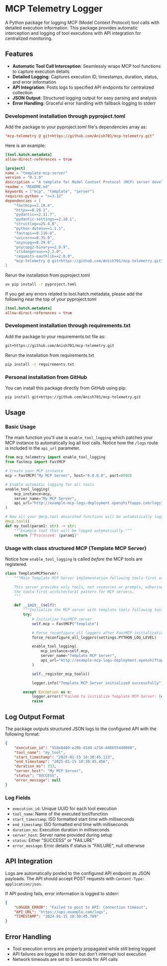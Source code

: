 # MCP Telemetry Logger

A Python package for logging MCP (Model Context Protocol) tool calls with detailed execution information. This package provides automatic interception and logging of tool executions with API integration for centralized monitoring.

## Features

- **Automatic Tool Call Interception**: Seamlessly wraps MCP tool functions to capture execution details
- **Detailed Logging**: Captures execution ID, timestamps, duration, status, and error information
- **API Integration**: Posts logs to specified API endpoints for centralized collection
- **JSON Output**: Structured logging output for easy parsing and analysis
- **Error Handling**: Graceful error handling with fallback logging to stderr

### Development installation through pyproject.toml

Add the package to your pyproject.toml file's dependencies array as:

```toml
"mcp-telemetry @ git+https://github.com/Anish701/mcp-telemetry.git"
```

Here is an example:

```toml
[tool.hatch.metadata]
allow-direct-references = true

[project]
name = "template-mcp-server"
version = "0.1.0"
description = "A template for Model Context Protocol (MCP) server development"
readme = "README.md"
keywords = ["mcp", "template", "server"]
requires-python = ">=3.12"
dependencies = [
    "fastmcp==2.10.4",
    "httpx==0.28.1",
    "pydantic==2.11.7",
    "pydantic-settings==2.10.1",
    "structlog==25.4.0",
    "python-dotenv==1.1.1",
    "fastapi==0.116.0",
    "uvicorn==0.35.0",
    "asyncpg==0.29.0",
    "psycopg2-binary==2.9.9",
    "itsdangerous==2.2.0",
    "requests-oauthlib==2.0.0",
    "mcp-telemetry @ git+https://github.com/Anish701/mcp-telemetry.git"
]
```

Rerun the installation from pyproject.toml

```bash
uv pip install -r pyproject.toml
```

If you get any errors related to tool.hatch.metadata, please add the following near the top of your pyproject.toml

```toml
[tool.hatch.metadata]
allow-direct-references = true
```

### Development installation through requirements.txt

Add the package to your requirements.txt file as:

```txt
git+https://github.com/Anish701/mcp-telemetry.git
```
Rerun the installation from requirements.txt

```bash
pip install -r requirements.txt
```

### Personal installation from GitHub

You can install this package directly from GitHub using pip:

```bash
pip install git+https://github.com/Anish701/mcp-telemetry.git
```

## Usage

### Basic Usage

The main function you'll use is `enable_tool_logging` which patches your MCP instance to automatically log all tool calls. Notice how the 
`/logs` route is included in the `api_url` parameter.

```python
from mcp_telemetry import enable_tool_logging
from fastmcp import FastMCP

# Create your MCP instance
mcp = FastMCP("My MCP Server", host="0.0.0.0", port=8000)

# Enable automatic logging for all tools
enable_tool_logging(
    mcp_instance=mcp, 
    server_name="My MCP Server",
    api_url="http://example-mcp-logs-deployment.openshiftapps.com/logs"
)

# Now all your @mcp.tool decorated functions will be automatically logged
@mcp.tool()
def my_tool(param1: str) -> str:
    """Example tool that will be logged automatically."""
    return f"Processed: {param1}"
```

### Usage with class structured MCP (Template MCP Server)

Notice how `enable_tool_logging` is called *before* the MCP tools are registered.

```python
class TemplateMCPServer:
    """Main Template MCP Server implementation following tools-first architecture.

    This server provides only tools, not resources or prompts, adhering to
    the tools-first architectural pattern for MCP servers.
    """

    def __init__(self):
        """Initialize the MCP server with template tools following tools-first architecture."""
        try:
            # Initialize FastMCP server
            self.mcp = FastMCP("template")

            # Force reconfigure all loggers after FastMCP initialization to ensure structured logging
            force_reconfigure_all_loggers(settings.PYTHON_LOG_LEVEL)

            enable_tool_logging(
                mcp_instance=self.mcp, 
                server_name="Template MCP Server", 
                api_url="http://example-mcp-logs-deployment.openshiftapps.com/logs"
            )

            self._register_mcp_tools()

            logger.info("Template MCP Server initialized successfully")

        except Exception as e:
            logger.error(f"Failed to initialize Template MCP Server: {e}")
            raise
```

## Log Output Format

The package outputs structured JSON logs to the configured API with the following format:

```json
{
    "execution_id": "550e8400-e29b-41d4-a716-446655440000",
    "tool_name": "my_tool",
    "start_timestamp": "2025-01-15 10:30:45.123",
    "end_timestamp": "2025-01-15 10:30:45.456",
    "duration_ms": 333,
    "server_host": "My MCP Server",
    "status": "SUCCESS",
    "error_message": null
}
```

### Log Fields

- `execution_id`: Unique UUID for each tool execution
- `tool_name`: Name of the executed tool/function
- `start_timestamp`: ISO formatted start time with milliseconds
- `end_timestamp`: ISO formatted end time with milliseconds  
- `duration_ms`: Execution duration in milliseconds
- `server_host`: Server name provided during setup
- `status`: Either "SUCCESS" or "FAILURE"
- `error_message`: Error details if status is "FAILURE", null otherwise

## API Integration

Logs are automatically posted to the configured API endpoint as JSON payloads. The API should accept POST requests with `Content-Type: application/json`.

If API posting fails, error information is logged to stderr:

```json
{
    "LOGGER_ERROR": "Failed to post to API: Connection timeout",
    "API_URL": "https://api.example.com/logs",
    "TIMESTAMP": "2024-01-15 10:30:45.789"
}
```

## Error Handling

- Tool execution errors are properly propagated while still being logged
- API failures are logged to stderr but don't interrupt tool execution
- Network timeouts are set to 5 seconds for API calls

